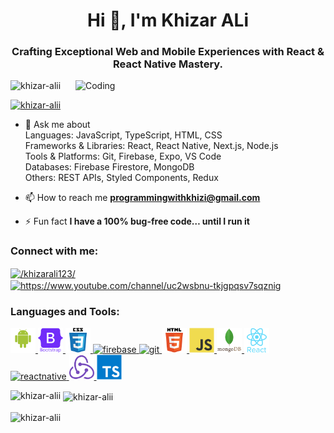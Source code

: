 <h1 align="center">Hi 👋, I'm Khizar ALi</h1>
<h3 align="center">Crafting Exceptional Web and Mobile Experiences with React & React Native Mastery.</h3>
<img align="right" alt="Coding" width="400" src="https://t3.ftcdn.net/jpg/06/01/17/18/360_F_601171867_X85WpWCcMzNsoMWtMxiZQspKzaOwCyuK.jpg" />


<p align="left"> <img src="https://komarev.com/ghpvc/?username=khizar-alii&label=Profile%20views&color=0e75b6&style=flat" alt="khizar-alii" /> </p>

<p align="left"> <a href="https://github.com/ryo-ma/github-profile-trophy"><img src="https://github-profile-trophy.vercel.app/?username=khizar-alii" alt="khizar-alii" /></a> </p>

- 💬 Ask me about
  <br />
  Languages: JavaScript, TypeScript, HTML, CSS
  <br />
  Frameworks & Libraries: React, React Native, Next.js, Node.js
  <br />
  Tools & Platforms: Git, Firebase, Expo, VS Code
  <br />
  Databases: Firebase Firestore, MongoDB
  <br />
  Others: REST APIs, Styled Components, Redux

- 📫 How to reach me **programmingwithkhizi@gmail.com**

- ⚡ Fun fact **I have a 100% bug-free code… until I run it**

<h3 align="left">Connect with me:</h3>
<p align="left">
<a href="https://linkedin.com/in//khizarali123/" target="blank"><img align="center" src="https://raw.githubusercontent.com/rahuldkjain/github-profile-readme-generator/master/src/images/icons/Social/linked-in-alt.svg" alt="/khizarali123/" height="30" width="40" /></a>
<a href="https://www.youtube.com/channel/UC2WSbNU-tkJgPQsV7sQZnIg" target="blank"><img align="center" src="https://raw.githubusercontent.com/rahuldkjain/github-profile-readme-generator/master/src/images/icons/Social/youtube.svg" alt="https://www.youtube.com/channel/uc2wsbnu-tkjgpqsv7sqznig" height="30" width="40" /></a>
</p>

<h3 align="left">Languages and Tools:</h3>
<p align="left"> <a href="https://developer.android.com" target="_blank" rel="noreferrer"> <img src="https://raw.githubusercontent.com/devicons/devicon/master/icons/android/android-original-wordmark.svg" alt="android" width="40" height="40"/> </a> <a href="https://getbootstrap.com" target="_blank" rel="noreferrer"> <img src="https://raw.githubusercontent.com/devicons/devicon/master/icons/bootstrap/bootstrap-plain-wordmark.svg" alt="bootstrap" width="40" height="40"/> </a> <a href="https://www.w3schools.com/css/" target="_blank" rel="noreferrer"> <img src="https://raw.githubusercontent.com/devicons/devicon/master/icons/css3/css3-original-wordmark.svg" alt="css3" width="40" height="40"/> </a> <a href="https://firebase.google.com/" target="_blank" rel="noreferrer"> <img src="https://www.vectorlogo.zone/logos/firebase/firebase-icon.svg" alt="firebase" width="40" height="40"/> </a> <a href="https://git-scm.com/" target="_blank" rel="noreferrer"> <img src="https://www.vectorlogo.zone/logos/git-scm/git-scm-icon.svg" alt="git" width="40" height="40"/> </a> <a href="https://www.w3.org/html/" target="_blank" rel="noreferrer"> <img src="https://raw.githubusercontent.com/devicons/devicon/master/icons/html5/html5-original-wordmark.svg" alt="html5" width="40" height="40"/> </a> <a href="https://developer.mozilla.org/en-US/docs/Web/JavaScript" target="_blank" rel="noreferrer"> <img src="https://raw.githubusercontent.com/devicons/devicon/master/icons/javascript/javascript-original.svg" alt="javascript" width="40" height="40"/> </a> <a href="https://www.mongodb.com/" target="_blank" rel="noreferrer"> <img src="https://raw.githubusercontent.com/devicons/devicon/master/icons/mongodb/mongodb-original-wordmark.svg" alt="mongodb" width="40" height="40"/> </a> <a href="https://reactjs.org/" target="_blank" rel="noreferrer"> <img src="https://raw.githubusercontent.com/devicons/devicon/master/icons/react/react-original-wordmark.svg" alt="react" width="40" height="40"/> </a> <a href="https://reactnative.dev/" target="_blank" rel="noreferrer"> <img src="https://reactnative.dev/img/header_logo.svg" alt="reactnative" width="40" height="40"/> </a> <a href="https://redux.js.org" target="_blank" rel="noreferrer"> <img src="https://raw.githubusercontent.com/devicons/devicon/master/icons/redux/redux-original.svg" alt="redux" width="40" height="40"/> </a> <a href="https://www.typescriptlang.org/" target="_blank" rel="noreferrer"> <img src="https://raw.githubusercontent.com/devicons/devicon/master/icons/typescript/typescript-original.svg" alt="typescript" width="40" height="40"/> </a> </p>

<p><img align="left" src="https://github-readme-stats.vercel.app/api/top-langs?username=khizar-alii&show_icons=true&locale=en&layout=compact" alt="khizar-alii" /></p>

<p>&nbsp;<img align="center" src="https://github-readme-stats.vercel.app/api?username=khizar-alii&show_icons=true&locale=en" alt="khizar-alii" /></p>

<p><img align="center" src="https://github-readme-streak-stats.herokuapp.com/?user=khizar-alii&" alt="khizar-alii" /></p>
